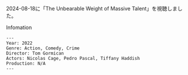 2024-08-18に「The Unbearable Weight of Massive Talent」を視聴しました。

Infomation
```
---
Year: 2022
Genre: Action, Comedy, Crime
Director: Tom Gormican
Actors: Nicolas Cage, Pedro Pascal, Tiffany Haddish
Production: N/A
---
```

